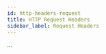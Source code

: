 ```yaml
---
id: http-headers-request
title: HTTP Request Headers
sidebar_label: Request Headers
---
```


...